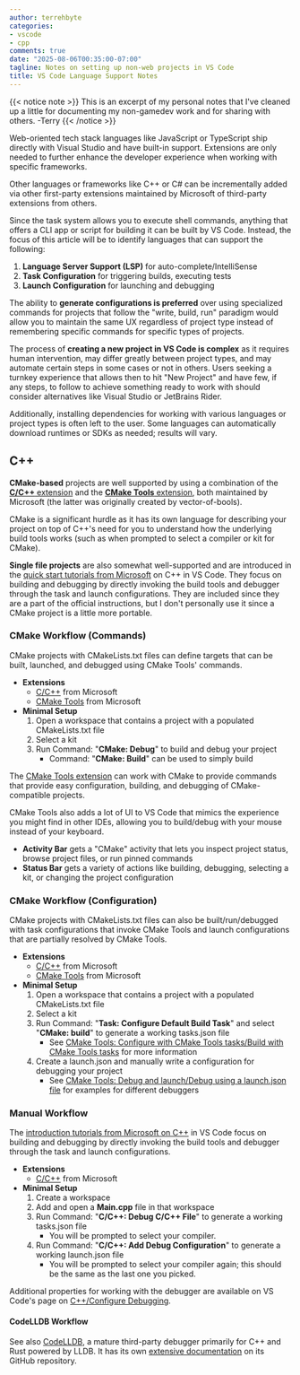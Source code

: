 ```yaml
---
author: terrehbyte
categories:
- vscode
- cpp
comments: true
date: "2025-08-06T00:35:00-07:00"
tagline: Notes on setting up non-web projects in VS Code
title: VS Code Language Support Notes
---
```


{{< notice note >}}
This is an excerpt of my personal notes that I've cleaned up a little for documenting my non-gamedev work and for sharing with others. -Terry
{{< /notice >}}

Web-oriented tech stack languages like JavaScript or TypeScript ship directly
with Visual Studio and have built-in support. Extensions are only needed to
further enhance the developer experience when working with specific frameworks.

Other languages or frameworks like C++ or C# can be incrementally added via
other first-party extensions maintained by Microsoft of third-party extensions
from others.

Since the task system allows you to execute shell commands, anything that offers
a CLI app or script for building it can be built by VS Code. Instead, the focus
of this article will be to identify languages that can support the following:

1. **Language Server Support (LSP)** for auto-complete/IntelliSense
2. **Task Configuration** for triggering builds, executing tests
3. **Launch Configuration** for launching and debugging

The ability to **generate configurations is preferred** over using specialized
commands for projects that follow the "write, build, run" paradigm would allow
you to maintain the same UX regardless of project type instead of remembering
specific commands for specific types of projects.

The process of **creating a new project in VS Code is complex** as it requires
human intervention, may differ greatly between project types, and may automate
certain steps in some cases or not in others. Users seeking a turnkey experience
that allows then to hit "New Project" and have few, if any steps, to follow to
achieve something ready to work with should consider alternatives like Visual
Studio or JetBrains Rider.

Additionally, installing dependencies for working with various languages or
project types is often left to the user. Some languages can automatically
download runtimes or SDKs as needed; results will vary.

## C++

**CMake-based** projects are well supported by using a combination of the
[**C/C++** extension][VSextC/C++] and the [**CMake Tools** extension][VSextCMakeTools],
both maintained by Microsoft (the latter was originally created by vector-of-bools).

CMake is a significant hurdle as it has its own language for describing your
project on top of C++'s need for you to understand how the underlying build
tools works (such as when prompted to select a compiler or kit for CMake).

**Single file projects** are also somewhat well-supported and are introduced in
the [quick start tutorials from Microsoft][VScppIntro] on C++ in VS Code. They
focus on building and debugging by directly invoking the build tools and
debugger through the task and launch configurations. They are included since
they are a part of the official instructions, but I don't personally use it
since a CMake project is a little more portable.

[VSextC/C++]:https://marketplace.visualstudio.com/items?itemName=ms-vscode.cpptools
[VSextCMakeTools]:https://github.com/microsoft/vscode-cmake-tools/blob/main/docs/README.md

[VScppIntro]:https://code.visualstudio.com/docs/cpp/introvideos-cpp
[CMakeTools]:https://github.com/microsoft/vscode-cmake-tools/blob/main/docs/README.md

### CMake Workflow (Commands)

CMake projects with CMakeLists.txt files can define targets that can be
built, launched, and debugged using CMake Tools' commands.

- **Extensions**
	- [C/C++][VSextC/C++] from Microsoft
	- [CMake Tools][VSextCMakeTools] from Microsoft
- **Minimal Setup**
	1. Open a workspace that contains a project with a populated CMakeLists.txt file
	2. Select a kit
	3. Run Command: "**CMake: Debug**" to build and debug your project
		- Command: "**CMake: Build**" can be used to simply build

The [CMake Tools extension][CMakeTools] can work with CMake to provide commands
that provide easy configuration, building, and debugging of CMake-compatible
projects.

CMake Tools also adds a lot of UI to VS Code that mimics the experience you
might find in other IDEs, allowing you to build/debug with your mouse instead
of your keyboard.

- **Activity Bar** gets a "CMake" activity that lets you inspect project status, browse project files, or run pinned commands
- **Status Bar** gets a variety of actions like building, debugging, selecting a kit, or changing the project configuration

### CMake Workflow (Configuration)

CMake projects with CMakeLists.txt files can also be built/run/debugged with
task configurations that invoke CMake Tools and launch configurations that are
partially resolved by CMake Tools.

- **Extensions**
	- [C/C++][VSextC/C++] from Microsoft
	- [CMake Tools][VSextCMakeTools] from Microsoft
- **Minimal Setup**
	1. Open a workspace that contains a project with a populated CMakeLists.txt file
	2. Select a kit
	3. Run Command: "**Task: Configure Default Build Task**" and select "**CMake: build**" to generate a working tasks.json file
		- See [CMake Tools: Configure with CMake Tools tasks/Build with CMake Tools tasks][CMakeToolsTasks] for more information
	4. Create a launch.json and manually write a configuration for debugging your project
		- See [CMake Tools: Debug and launch/Debug using a launch.json file][CMakeToolsDebug] for examples for different debuggers

[CMakeToolsTasks]:https://github.com/microsoft/vscode-cmake-tools/blob/main/docs/tasks.md#build-with-cmake-tools-tasks
[CMakeToolsDebug]:https://github.com/microsoft/vscode-cmake-tools/blob/main/docs/debug-launch.md#debug-using-a-launchjson-file

### Manual Workflow

The [introduction tutorials from Microsoft on C++][VScppIntro] in VS Code focus
on building and debugging by directly invoking the build tools and debugger
through the task and launch configurations.

- **Extensions**
	- [C/C++][VSextC/C++] from Microsoft
- **Minimal Setup**
	1. Create a workspace
	2. Add and open a **Main.cpp** file in that workspace
	3. Run Command: "**C/C++: Debug C/C++ File**" to generate a working tasks.json file
		- You will be prompted to select your compiler.
	4. Run Command: "**C/C++: Add Debug Configuration**" to generate a working launch.json file
		- You will be prompted to select your compiler again; this should be the same as the last one you picked.

Additional properties for working with the debugger are available on VS Code's
page on [C++/Configure Debugging][VScppLaunch].

[VScppLaunch]:https://code.visualstudio.com/docs/cpp/launch-json-reference

#### CodeLLDB Workflow

See also [CodeLLDB][VSextCodeLLDB], a mature third-party debugger primarily for
C++ and Rust powered by LLDB. It has its own [extensive documentation][CodeLLDBMAN]
on its GitHub repository.

[VSextCodeLLDB]:https://marketplace.visualstudio.com/items?itemName=vadimcn.vscode-lldb
[CodeLLDBMAN]:https://github.com/vadimcn/codelldb/blob/master/MANUAL.md